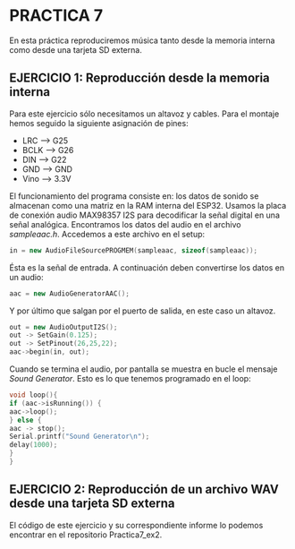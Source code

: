 # PRACTICA 7
En esta práctica reproduciremos música tanto desde la memoria interna como desde una tarjeta SD externa.

## EJERCICIO 1: Reproducción desde la memoria interna
Para este ejercicio sólo necesitamos un altavoz y cables. Para el montaje hemos seguido la siguiente asignación de pines:
- LRC --> G25
- BCLK --> G26
- DIN --> G22
- GND --> GND
- Vino --> 3.3V


El funcionamiento del programa consiste en: los datos de sonido se almacenan como una matriz en la RAM interna del ESP32. 
Usamos la placa de conexión audio MAX98357 I2S para decodificar la señal digital en una señal analógica. Encontramos los datos del audio en el archivo *sampleaac.h*. Accedemos a este archivo en el setup:
```cpp
in = new AudioFileSourcePROGMEM(sampleaac, sizeof(sampleaac));
```
Ésta es la señal de entrada. A continuación deben convertirse los datos en un audio:
```cpp
aac = new AudioGeneratorAAC();
```
Y por último que salgan por el puerto de salida, en este caso un altavoz.
```cpp
out = new AudioOutputI2S();
out -> SetGain(0.125);
out -> SetPinout(26,25,22);
aac->begin(in, out);
```
Cuando se termina el audio, por pantalla se muestra en bucle el mensaje *Sound Generator*. Esto es lo que tenemos programado en el loop:
```cpp
void loop(){
if (aac->isRunning()) {
aac->loop();
} else {
aac -> stop();
Serial.printf("Sound Generator\n");
delay(1000);
}
}
```
## EJERCICIO 2: Reproducción de un archivo WAV desde una tarjeta SD externa
El código de este ejercicio y su correspondiente informe lo podemos encontrar en el repositorio Practica7_ex2.
